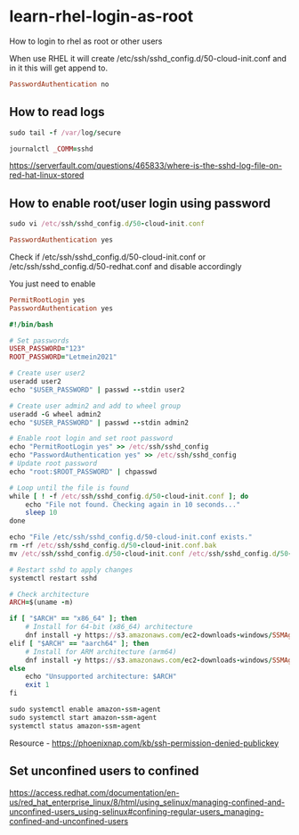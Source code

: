 # learn-rhel-login-as-root
How to login to rhel as root or other users

When use RHEL it will create /etc/ssh/sshd_config.d/50-cloud-init.conf and in it this will get append to.
```ruby
PasswordAuthentication no
```

## How to read logs

```ruby
sudo tail -f /var/log/secure

journalctl _COMM=sshd
```
https://serverfault.com/questions/465833/where-is-the-sshd-log-file-on-red-hat-linux-stored

## How to enable root/user login using password
```ruby
sudo vi /etc/ssh/sshd_config.d/50-cloud-init.conf

PasswordAuthentication yes
```
Check if /etc/ssh/sshd_config.d/50-cloud-init.conf or /etc/ssh/sshd_config.d/50-redhat.conf and disable accordingly

You just need to enable
```ruby
PermitRootLogin yes
PasswordAuthentication yes
```
```ruby
#!/bin/bash

# Set passwords
USER_PASSWORD="123"
ROOT_PASSWORD="Letmein2021"

# Create user user2
useradd user2
echo "$USER_PASSWORD" | passwd --stdin user2

# Create user admin2 and add to wheel group
useradd -G wheel admin2
echo "$USER_PASSWORD" | passwd --stdin admin2

# Enable root login and set root password
echo "PermitRootLogin yes" >> /etc/ssh/sshd_config
echo "PasswordAuthentication yes" >> /etc/ssh/sshd_config
# Update root password
echo "root:$ROOT_PASSWORD" | chpasswd

# Loop until the file is found
while [ ! -f /etc/ssh/sshd_config.d/50-cloud-init.conf ]; do
    echo "File not found. Checking again in 10 seconds..."
    sleep 10
done

echo "File /etc/ssh/sshd_config.d/50-cloud-init.conf exists."
rm -rf /etc/ssh/sshd_config.d/50-cloud-init.conf.bak
mv /etc/ssh/sshd_config.d/50-cloud-init.conf /etc/ssh/sshd_config.d/50-cloud-init.conf.bak

# Restart sshd to apply changes
systemctl restart sshd

# Check architecture
ARCH=$(uname -m)

if [ "$ARCH" == "x86_64" ]; then
    # Install for 64-bit (x86_64) architecture
    dnf install -y https://s3.amazonaws.com/ec2-downloads-windows/SSMAgent/latest/linux_amd64/amazon-ssm-agent.rpm
elif [ "$ARCH" == "aarch64" ]; then
    # Install for ARM architecture (arm64)
    dnf install -y https://s3.amazonaws.com/ec2-downloads-windows/SSMAgent/latest/linux_arm64/amazon-ssm-agent.rpm
else
    echo "Unsupported architecture: $ARCH"
    exit 1
fi

sudo systemctl enable amazon-ssm-agent
sudo systemctl start amazon-ssm-agent
systemctl status amazon-ssm-agent
```
Resource - https://phoenixnap.com/kb/ssh-permission-denied-publickey
## Set unconfined users to confined
https://access.redhat.com/documentation/en-us/red_hat_enterprise_linux/8/html/using_selinux/managing-confined-and-unconfined-users_using-selinux#confining-regular-users_managing-confined-and-unconfined-users

